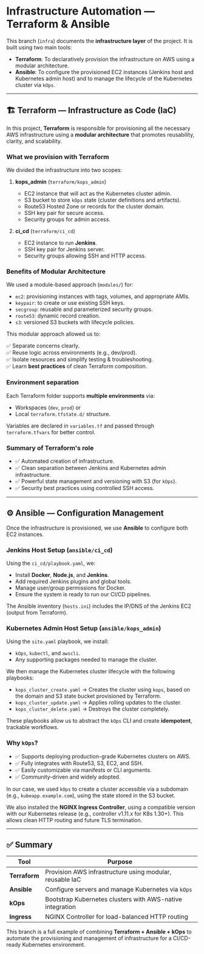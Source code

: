 # Infrastructure Automation — Terraform & Ansible

This branch (`infra`) documents the **infrastructure layer** of the project. It is built using two main tools:

- **Terraform**: To declaratively provision the infrastructure on AWS using a modular architecture.
- **Ansible**: To configure the provisioned EC2 instances (Jenkins host and Kubernetes admin host) and to manage the lifecycle of the Kubernetes cluster via `kOps`.

---

## 🏗️ Terraform — Infrastructure as Code (IaC)

In this project, **Terraform** is responsible for provisioning all the necessary AWS infrastructure using a **modular architecture** that promotes reusability, clarity, and scalability.

### What we provision with Terraform

We divided the infrastructure into two scopes:

1. **kops_admin** (`terraform/kops_admin`)
   - EC2 instance that will act as the Kubernetes cluster admin.
   - S3 bucket to store `kOps` state (cluster definitions and artifacts).
   - Route53 Hosted Zone or records for the cluster domain.
   - SSH key pair for secure access.
   - Security groups for admin access.
   
2. **ci_cd** (`terraform/ci_cd`)
   - EC2 instance to run **Jenkins**.
   - SSH key pair for Jenkins server.
   - Security groups allowing SSH and HTTP access.

### Benefits of Modular Architecture

We used a module-based approach (`modules/`) for:

- `ec2`: provisioning instances with tags, volumes, and appropriate AMIs.
- `keypair`: to create or use existing SSH keys.
- `secgroup`: reusable and parameterized security groups.
- `route53`: dynamic record creation.
- `s3`: versioned S3 buckets with lifecycle policies.

This modular approach allowed us to:

✅ Separate concerns clearly.  
✅ Reuse logic across environments (e.g., dev/prod).  
✅ Isolate resources and simplify testing & troubleshooting.  
✅ Learn **best practices** of clean Terraform composition.

### Environment separation

Each Terraform folder supports **multiple environments** via:
- Workspaces (`dev`, `prod`) or
- Local `terraform.tfstate.d/` structure.

Variables are declared in `variables.tf` and passed through `terraform.tfvars` for better control.

### Summary of Terraform's role

- ✅ Automated creation of infrastructure.
- ✅ Clean separation between Jenkins and Kubernetes admin infrastructure.
- ✅ Powerful state management and versioning with S3 (for `kOps`).
- ✅ Security best practices using controlled SSH access.

---

## ⚙️ Ansible — Configuration Management

Once the infrastructure is provisioned, we use **Ansible** to configure both EC2 instances.

### Jenkins Host Setup (`ansible/ci_cd`)

Using the `ci_cd/playbook.yaml`, we:

- Install **Docker**, **Node.js**, and **Jenkins**.
- Add required Jenkins plugins and global tools.
- Manage user/group permissions for Docker.
- Ensure the system is ready to run our CI/CD pipelines.

The Ansible inventory (`hosts.ini`) includes the IP/DNS of the Jenkins EC2 (output from Terraform).

### Kubernetes Admin Host Setup (`ansible/kops_admin`)

Using the `site.yaml` playbook, we install:

- `kOps`, `kubectl`, and `awscli`.
- Any supporting packages needed to manage the cluster.

We then manage the Kubernetes cluster lifecycle with the following playbooks:

- `kops_cluster_create.yaml` → Creates the cluster using `kops`, based on the domain and S3 state bucket provisioned by Terraform.
- `kops_cluster_update.yaml` → Applies rolling updates to the cluster.
- `kops_cluster_delete.yaml` → Destroys the cluster completely.

These playbooks allow us to abstract the `kOps` CLI and create **idempotent**, trackable workflows.

### Why `kOps`?

- ✅ Supports deploying production-grade Kubernetes clusters on AWS.
- ✅ Fully integrates with Route53, S3, EC2, and SSH.
- ✅ Easily customizable via manifests or CLI arguments.
- ✅ Community-driven and widely adopted.

In our case, we used `kOps` to create a cluster accessible via a subdomain (e.g., `kubeapp.example.com`), using the state stored in the S3 bucket.

We also installed the **NGINX Ingress Controller**, using a compatible version with our Kubernetes release (e.g., controller v1.11.x for K8s 1.30+). This allows clean HTTP routing and future TLS termination.

---

## ✅ Summary

| Tool       | Purpose                                                   |
|------------|-----------------------------------------------------------|
| **Terraform** | Provision AWS infrastructure using modular, reusable IaC |
| **Ansible**   | Configure servers and manage Kubernetes via `kOps`       |
| **kOps**      | Bootstrap Kubernetes clusters with AWS-native integration |
| **Ingress**   | NGINX Controller for load-balanced HTTP routing          |

This branch is a full example of combining **Terraform + Ansible + kOps** to automate the provisioning and management of infrastructure for a CI/CD-ready Kubernetes environment.

